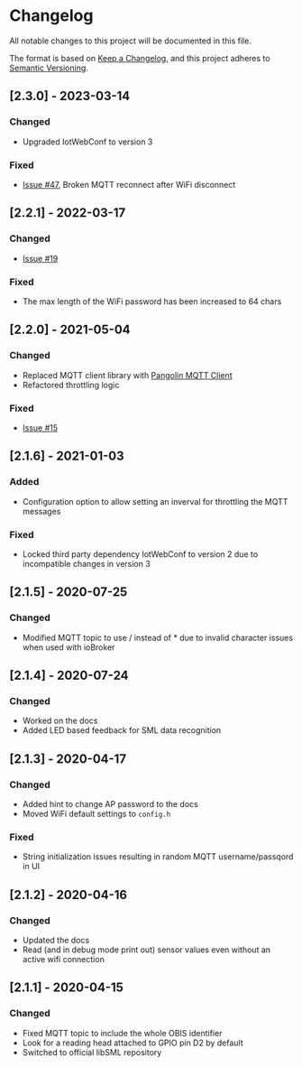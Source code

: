 # Changelog
All notable changes to this project will be documented in this file.

The format is based on [Keep a Changelog](https://keepachangelog.com/en/1.0.0/),
and this project adheres to [Semantic Versioning](https://semver.org/spec/v2.0.0.html).

## [2.3.0] - 2023-03-14
### Changed
- Upgraded IotWebConf to version 3
### Fixed
- [Issue #47](https://github.com/mruettgers/SMLReader/issues/47), Broken MQTT reconnect after WiFi disconnect

## [2.2.1] - 2022-03-17
### Changed
- [Issue #19](https://github.com/mruettgers/SMLReader/issues/19)
### Fixed
- The max length of the WiFi password has been increased to 64 chars

## [2.2.0] - 2021-05-04
### Changed
- Replaced MQTT client library with [Pangolin MQTT Client](https://github.com/philbowles/PangolinMQTT)
- Refactored throttling logic
### Fixed
- [Issue #15](https://github.com/mruettgers/SMLReader/issues/15)

## [2.1.6] - 2021-01-03
### Added
- Configuration option to allow setting an inverval for throttling the MQTT messages
### Fixed
- Locked third party dependency IotWebConf to version 2 due to incompatible changes in version 3

## [2.1.5] - 2020-07-25
### Changed
- Modified MQTT topic to use / instead of * due to invalid character issues when used with ioBroker

## [2.1.4] - 2020-07-24
### Changed
- Worked on the docs
- Added LED based feedback for SML data recognition

## [2.1.3] - 2020-04-17
### Changed
- Added hint to change AP password to the docs
- Moved WiFi default settings to `config.h`
### Fixed
- String initialization issues resulting in random MQTT username/passqord in UI

## [2.1.2] - 2020-04-16
### Changed
- Updated the docs
- Read (and in debug mode print out) sensor values even without an active wifi connection

## [2.1.1] - 2020-04-15
### Changed
- Fixed MQTT topic to include the whole OBIS identifier
- Look for a reading head attached to GPIO pin D2 by default
- Switched to official libSML repository
